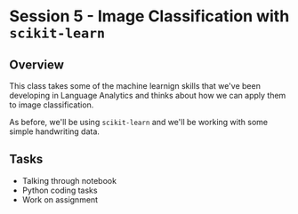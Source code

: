 # Session 5 - Image Classification with ```scikit-learn```

## Overview

This class takes some of the machine learnign skills that we've been developing in Language Analytics and thinks about how we can apply them to image classification.

As before, we'll be using ```scikit-learn``` and we'll be working with some simple handwriting data.

## Tasks
- Talking through notebook
- Python coding tasks
- Work on assignment